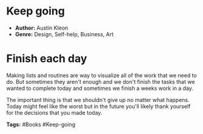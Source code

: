 # Keep going
- **Author:** Austin Kleon
- **Genre:** Design, Self-help, Business, Art

# Finish each day
Making lists and routines are way to visualize all of the work that we need to do. But sometimes they aren't enough and we don't finish the tasks that we wanted to complete today and sometimes we finish a weeks work in a day.

The important thing is that we shouldn't give up no matter what happens. Today might feel like the worst but in the future you'll likely thank yourself for the decisions that you made today. 

**Tags:** #Books  #Keep-going